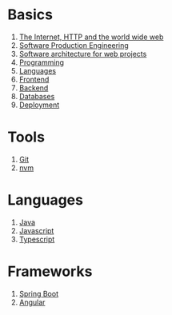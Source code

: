<!--
---
layout: page
title: GPT-notes
subtitle: All you need to be a web developer
---
-->

# Basics
1. [The Internet, HTTP and the world wide web](basics/http.md)
2. [Software Production Engineering](basics/production.md)
3. [Software architecture for web projects](basics/architecture.md)
4. [Programming](basics/programming.md)
5. [Languages](basics/languages.md)
6. [Frontend](basics/fontend.md)
7. [Backend](basics/backend.md)
8. [Databases](basics/databases.md)
9. [Deployment](basics/deployment.md)

# Tools
1. [Git](git/index.md)
2. [nvm](nmv/index.md)

# Languages
1. [Java](java/index.md)
2. [Javascript](javascript/index.md)
3. [Typescript](typescript/index.md)

# Frameworks
1. [Spring Boot](springboot/index.md)
2. [Angular](angular/index.md)



